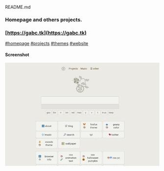 README.md
###
### Homepage and others projects.
### [https://gabc.tk](https://gabc.tk)

[#homepage](https://github.com/topics/homepage?o=desc&s=updated)
[#projects](https://github.com/topics/projects?o=desc&s=updated)
[#themes](https://github.com/topics/themes?o=desc&s=updated)
[#website](https://github.com/topics/website?o=desc&s=updated)


#### Screenshot
![screenshot](screenshot.png)
